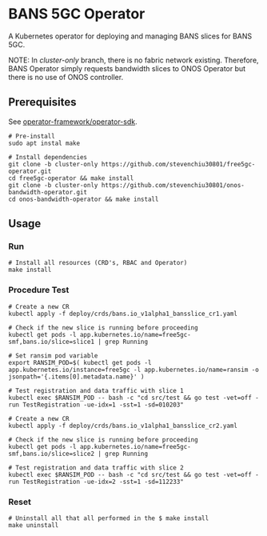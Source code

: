 # BANS 5GC Operator

A Kubernetes operator for deploying and managing BANS slices for BANS 5GC.

NOTE: In *cluster-only* branch, there is no fabric network existing. Therefore, BANS Operator simply requests bandwidth slices to ONOS Operator but there is no use of ONOS controller.

## Prerequisites

See [operator-framework/operator-sdk](https://github.com/operator-framework/operator-sdk#prerequisites).

```Shellsession
# Pre-install
sudo apt instal make

# Install dependencies
git clone -b cluster-only https://github.com/stevenchiu30801/free5gc-operator.git
cd free5gc-operator && make install
git clone -b cluster-only https://github.com/stevenchiu30801/onos-bandwidth-operator.git
cd onos-bandwidth-operator && make install
```

## Usage

### Run

```ShellSession
# Install all resources (CRD's, RBAC and Operator)
make install
```

### Procedure Test

```ShellSession
# Create a new CR
kubectl apply -f deploy/crds/bans.io_v1alpha1_bansslice_cr1.yaml

# Check if the new slice is running before proceeding
kubectl get pods -l app.kubernetes.io/name=free5gc-smf,bans.io/slice=slice1 | grep Running

# Set ransim pod variable
export RANSIM_POD=$( kubectl get pods -l app.kubernetes.io/instance=free5gc -l app.kubernetes.io/name=ransim -o jsonpath='{.items[0].metadata.name}' )

# Test registration and data traffic with slice 1
kubectl exec $RANSIM_POD -- bash -c "cd src/test && go test -vet=off -run TestRegistration -ue-idx=1 -sst=1 -sd=010203"

# Create a new CR
kubectl apply -f deploy/crds/bans.io_v1alpha1_bansslice_cr2.yaml

# Check if the new slice is running before proceeding
kubectl get pods -l app.kubernetes.io/name=free5gc-smf,bans.io/slice=slice2 | grep Running

# Test registration and data traffic with slice 2
kubectl exec $RANSIM_POD -- bash -c "cd src/test && go test -vet=off -run TestRegistration -ue-idx=2 -sst=1 -sd=112233"
```

### Reset

```ShellSession
# Uninstall all that all performed in the $ make install
make uninstall
```
